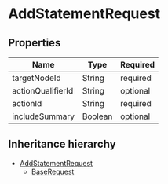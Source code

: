

# AddStatementRequest

## Properties

Name | Type | Required
-------- | -------- | --------
targetNodeId | String | required
actionQualifierId | String | optional
actionId | String | required
includeSummary | Boolean | optional




## Inheritance hierarchy


* [AddStatementRequest](AddStatementRequest.md)
    * [BaseRequest](BaseRequest.md)
